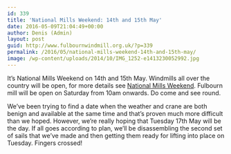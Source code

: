 ```yaml
---
id: 339
title: 'National Mills Weekend: 14th and 15th May'
date: 2016-05-09T21:04:49+00:00
author: Denis (Admin)
layout: post
guid: http://www.fulbournwindmill.org.uk/?p=339
permalink: /2016/05/national-mills-weekend-14th-and-15th-may/
image: /wp-content/uploads/2014/10/IMG_1252-e1413230052992.jpg
---
```

It&#8217;s National Mills Weekend on 14th and 15th May. Windmills all over the country will be open, for more details see [National Mills Weekend](http://www.nationalmillsweekend.co.uk/). Fulbourn mill will be open on Saturday from 10am onwards. Do come and see round.  <!--break-->

We&#8217;ve been trying to find a date when the weather and crane are both benign and available at the same time and that&#8217;s proven much more difficult than we hoped. However, we&#8217;re really hoping that Tuesday 17th May will be the day. If all goes according to plan, we&#8217;ll be disassembling the second set of sails that we&#8217;ve made and then getting them ready for lifting into place on Tuesday. Fingers crossed!

